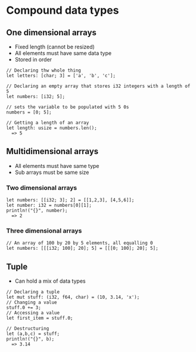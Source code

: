 # Compound data types

## One dimensional arrays
- Fixed length (cannot be resized)
- All elements must have same data type
- Stored in order

```
// Declaring thw whole thing
let letters: [char; 3] = ['a', 'b', 'c']; 

// Declaring an empty array that stores i32 integers with a length of 5
let numbers: [i32; 5];

// sets the variable to be populated with 5 0s
numbers = [0; 5];

// Getting a length of an array
let length: usize = numbers.len();
  => 5
```

## Multidimensional arrays
- All elements must have same type
- Sub arrays must be same size

### Two dimensional arrays
```
let numbers: [[i32; 3]; 2] = [[1,2,3], [4,5,6]];
let number: i32 = numbers[0][1];
println!("{}", number);
  => 2
```

### Three dimensional arrays
```
// An array of 100 by 20 by 5 elements, all equalling 0
let numbers: [[[i32; 100]; 20]; 5] = [[[0; 100]; 20]; 5];
```

## Tuple
- Can hold a mix of data types

```
// Declaring a tuple
let mut stuff: (i32, f64, char) = (10, 3.14, 'x');
// Changing a value
stuff.0 += 3;
// Accessing a value
let first_item = stuff.0;

// Destructuring
let (a,b,c) = stuff;
println!("{}", b);
  => 3.14
```